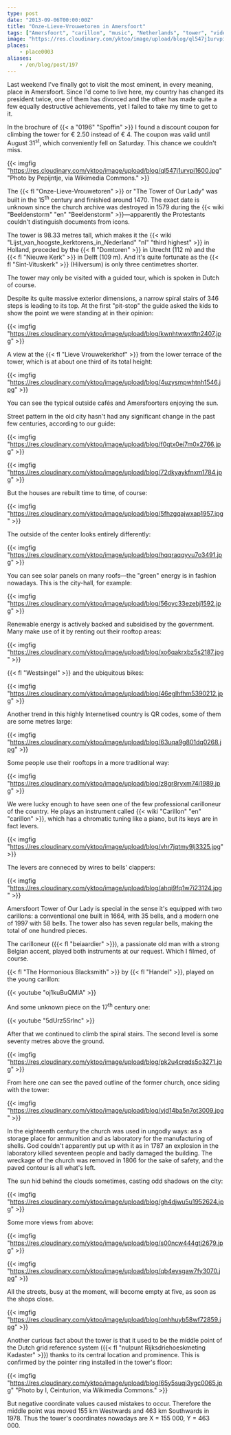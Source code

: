 ```yaml
---
type: post
date: "2013-09-06T00:00:00Z"
title: "Onze-Lieve-Vrouwetoren in Amersfoort"
tags: ["Amersfoort", "carillon", "music", "Netherlands", "tower", "video"]
image: "https://res.cloudinary.com/yktoo/image/upload/blog/ql547j1urvpi1600.jpg"
places:
    - place0003
aliases:
    - /en/blog/post/197
---
```


Last weekend I've finally got to visit the most eminent, in every meaning, place in Amersfoort. Since I'd come to live here, my country has changed its president twice, one of them has divorced and the other has made quite a few equally destructive achievements, yet I failed to take my time to get to it.

In the brochure of {{< a "0196" "Spoffin" >}} I found a discount coupon for climbing the tower for € 2.50 instead of € 4. The coupon was valid until August 31<sup>st</sup>, which conveniently fell on Saturday. This chance we couldn't miss.

{{< imgfig "https://res.cloudinary.com/yktoo/image/upload/blog/ql547j1urvpi1600.jpg" "Photo by Pepijntje, via Wikimedia Commons." >}}

<!--more-->

The {{< fl "Onze-Lieve-Vrouwetoren" >}} or "The Tower of Our Lady" was built in the 15<sup>th</sup> century and finishied around 1470. The exact date is unknown since the church archive was destroyed in 1579 during the {{< wiki "Beeldenstorm" "en" "Beeldenstorm" >}}—apparently the Protestants couldn't distinguish documents from icons.

The tower is 98.33 metres tall, which makes it the {{< wiki "Lijst_van_hoogste_kerktorens_in_Nederland" "nl" "third highest" >}} in Holland, preceded by the {{< fl "Domtoren" >}} in Utrecht (112 m) and the {{< fl "Nieuwe Kerk" >}} in Delft (109 m). And it's quite fortunate as the {{< fl "Sint-Vituskerk" >}} (Hilversum) is only three centimetres shorter.

The tower may only be visited with a guided tour, which is spoken in Dutch of course.

Despite its quite massive exterior dimensions, a narrow spiral stairs of 346 steps is leading to its top. At the first "pit-stop" the guide asked the kids to show the point we were standing at in their opinion:

{{< imgfig "https://res.cloudinary.com/yktoo/image/upload/blog/kwnhtwwxtftn2407.jpg" >}}

A view at the {{< fl "Lieve Vrouwekerkhof" >}} from the lower terrace of the tower, which is at about one third of its total height:

{{< imgfig "https://res.cloudinary.com/yktoo/image/upload/blog/4uzysmpwhtnh1546.jpg" >}}

You can see the typical outside cafés and Amersfoorters enjoying the sun.

Street pattern in the old city hasn't had any significant change in the past few centuries, according to our guide:

{{< imgfig "https://res.cloudinary.com/yktoo/image/upload/blog/f0qtx0ei7m0x2766.jpg" >}}

{{< imgfig "https://res.cloudinary.com/yktoo/image/upload/blog/72dkyaykfnxm1784.jpg" >}}

But the houses are rebuilt time to time, of course:

{{< imgfig "https://res.cloudinary.com/yktoo/image/upload/blog/5fhzgqajwxap1957.jpg" >}}

The outside of the center looks entirely differently:

{{< imgfig "https://res.cloudinary.com/yktoo/image/upload/blog/hqqraqqyvu7o3491.jpg" >}}

You can see solar panels on many roofs—the "green" energy is in fashion nowadays. This is the city-hall, for example:

{{< imgfig "https://res.cloudinary.com/yktoo/image/upload/blog/56oyc33ezebj1592.jpg" >}}

Renewable energy is actively backed and subsidised by the government. Many make use of it by renting out their rooftop areas:

{{< imgfig "https://res.cloudinary.com/yktoo/image/upload/blog/xo6qakrxbz5s2187.jpg" >}}

{{< fl "Westsingel" >}} and the ubiquitous bikes:

{{< imgfig "https://res.cloudinary.com/yktoo/image/upload/blog/46eglhfhm5390212.jpg" >}}

Another trend in this highly Internetised country is QR codes, some of them are some metres large:

{{< imgfig "https://res.cloudinary.com/yktoo/image/upload/blog/63uqa9g801dq0268.jpg" >}}

Some people use their rooftops in a more traditional way:

{{< imgfig "https://res.cloudinary.com/yktoo/image/upload/blog/z8gr8ryxm74j1989.jpg" >}}

We were lucky enough to have seen one of the few professional carilloneur of the country. He plays an instrument called {{< wiki "Carillon" "en" "carillon" >}}, which has a chromatic tuning like a piano, but its keys are in fact levers.

{{< imgfig "https://res.cloudinary.com/yktoo/image/upload/blog/vhr7jqtmy9lj3325.jpg" >}}

The levers are conneced by wires to bells' clappers:

{{< imgfig "https://res.cloudinary.com/yktoo/image/upload/blog/ahqi9fq1w7i23124.jpg" >}}

Amersfoort Tower of Our Lady is special in the sense it's equipped with two carillons: a conventional one built in 1664, with 35 bells, and a modern one of 1997 with 58 bells. The tower also has seven regular bells, making the total of one hundred pieces.

The carilloneur ({{< fl "beiaardier" >}}), a passionate old man with a strong Belgian accent, played both instruments at our request. Which I filmed, of course.

{{< fl "The Hormonious Blacksmith" >}} by {{< fl "Handel" >}}, played on the young carillon:

{{< youtube "oj1kuBuQMlA" >}}

And some unknown piece on the 17<sup>th</sup> century one:

{{< youtube "5dUrz5Srlnc" >}}

After that we continued to climb the spiral stairs. The second level is some seventy metres above the ground.

{{< imgfig "https://res.cloudinary.com/yktoo/image/upload/blog/pk2u4crqds5o3271.jpg" >}}

From here one can see the paved outline of the former church, once siding with the tower:

{{< imgfig "https://res.cloudinary.com/yktoo/image/upload/blog/yjd14ba5n7ot3009.jpg" >}}

In the eighteenth century the church was used in ungodly ways: as a storage place for ammunition and as laboratory for the manufacturing of shells. God couldn't apparently put up with it as in 1787 an explosion in the laboratory killed seventeen people and badly damaged the building. The wreckage of the church was removed in 1806 for the sake of safety, and the paved contour is all what's left.

The sun hid behind the clouds sometimes, casting odd shadows on the city:

{{< imgfig "https://res.cloudinary.com/yktoo/image/upload/blog/gh4djwu5u1952624.jpg" >}}

Some more views from above:

{{< imgfig "https://res.cloudinary.com/yktoo/image/upload/blog/s00ncw444gtj2679.jpg" >}}

{{< imgfig "https://res.cloudinary.com/yktoo/image/upload/blog/qb4eysgaw7fy3070.jpg" >}}

All the streets, busy at the moment, will become empty at five, as soon as the shops close.

{{< imgfig "https://res.cloudinary.com/yktoo/image/upload/blog/onhhuyb58wf72859.jpg" >}}

Another curious fact about the tower is that it used to be the middle point of the Dutch grid reference system ({{< fl "nulpunt Rijksdriehoeskmeting Kadaster" >}}) thanks to its central location and prominence. This is confirmed by the pointer ring installed in the tower's floor:

{{< imgfig "https://res.cloudinary.com/yktoo/image/upload/blog/65y5suqi3ygc0065.jpg" "Photo by I, Ceinturion, via Wikimedia Commons." >}}

But negative coordinate values caused mistakes to occur. Therefore the middle point was moved 155 km Westwards and 463 km Southwards in 1978. Thus the tower's coordinates nowadays are X = 155 000, Y = 463 000.
